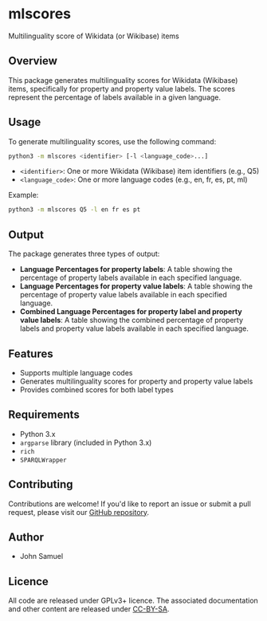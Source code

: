 # mlscores
Multilinguality score of Wikidata (or Wikibase) items


## Overview

This package generates multilinguality scores for Wikidata (Wikibase) items, specifically for property and property value labels. The scores represent the percentage of labels available in a given language.

## Usage

To generate multilinguality scores, use the following command:

```bash
python3 -m mlscores <identifier> [-l <language_code>...]
```

* `<identifier>`: One or more Wikidata (Wikibase) item identifiers (e.g., Q5)
* `<language_code>`: One or more language codes (e.g., en, fr, es, pt, ml)

Example:
```bash
python3 -m mlscores Q5 -l en fr es pt 
```

## Output

The package generates three types of output:

* **Language Percentages for property labels**: A table showing the percentage of property labels available in each specified language.
* **Language Percentages for property value labels**: A table showing the percentage of property value labels available in each specified language.
* **Combined Language Percentages for property label and property value labels**: A table showing the combined percentage of property labels and property value labels available in each specified language.

## Features

* Supports multiple language codes
* Generates multilinguality scores for property and property value labels
* Provides combined scores for both label types

## Requirements

* Python 3.x
* `argparse` library (included in Python 3.x)
* `rich`
* `SPARQLWrapper`

## Contributing

Contributions are welcome! If you'd like to report an issue or submit a pull request, please visit our [GitHub repository](https://github.com/johnsamuelwrites/mlscores).

## Author
* John Samuel

## Licence
All code are released under GPLv3+ licence. The associated documentation and other content are released under [CC-BY-SA](https://creativecommons.org/licenses/by-sa/4.0/).
